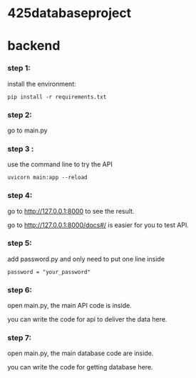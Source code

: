 # 425databaseproject

# backend

### step 1:
install the environment:
```
pip install -r requirements.txt
```

### step 2: 
go to main.py

### step 3 :
use the command line to try the API
```
uvicorn main:app --reload
```

### step 4:
go to http://127.0.0.1:8000 to see the result.

go to http://127.0.0.1:8000/docs#/ is easier for you to test API.

### step 5:
add password.py and only need to put one line inside
```
password = "your_password"
```

### step 6:
open main.py, the main API code is inside.

you can write the code for api to deliver the data here.

### step 7:
open main.py, the main database code are inside.

you can write the code for getting database here.

